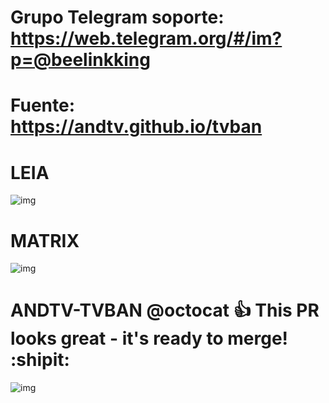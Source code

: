 # Grupo Telegram soporte: https://web.telegram.org/#/im?p=@beelinkking
# Fuente: https://andtv.github.io/tvban

# LEIA
![img](https://raw.githubusercontent.com/andtv/andtv.github.io/master/tvban/wizard/imagenes/tbuild.png)

# MATRIX
![img](https://i.imgur.com/PfZUhyc.png)

# ANDTV-TVBAN @octocat :+1: This PR looks great - it's ready to merge! :shipit:
![img](https://i.imgur.com/cmvc0gK.png)


